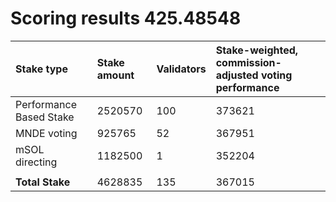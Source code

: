# Scoring results 425.48548

| Stake type              | Stake amount | Validators | Stake-weighted, commission-adjusted voting performance |
|:------------------------|:-------------|:-----------|:-------------------------------------------------------|
| Performance Based Stake | 2520570      | 100        | 373621                                                 |
| MNDE voting             | 925765       | 52         | 367951                                                 |
| mSOL directing          | 1182500      | 1          | 352204                                                 |
|                         |              |            |                                                        |
| **Total Stake**         | 4628835      | 135        | 367015                                                 |
